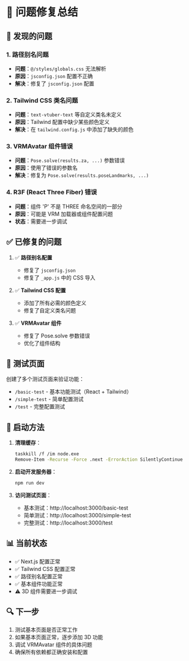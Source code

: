 # 🔧 问题修复总结

## 🐛 发现的问题

### 1. 路径别名问题
- **问题**：`@/styles/globals.css` 无法解析
- **原因**：`jsconfig.json` 配置不正确
- **解决**：修复了 `jsconfig.json` 配置

### 2. Tailwind CSS 类名问题
- **问题**：`text-vtuber-text` 等自定义类名未定义
- **原因**：Tailwind 配置中缺少某些颜色定义
- **解决**：在 `tailwind.config.js` 中添加了缺失的颜色

### 3. VRMAvatar 组件错误
- **问题**：`Pose.solve(results.za, ...)` 参数错误
- **原因**：使用了错误的参数名
- **解决**：修复为 `Pose.solve(results.poseLandmarks, ...)`

### 4. R3F (React Three Fiber) 错误
- **问题**：组件 'P' 不是 THREE 命名空间的一部分
- **原因**：可能是 VRM 加载器或组件配置问题
- **状态**：需要进一步调试

## ✅ 已修复的问题

1. ✅ **路径别名配置**
   - 修复了 `jsconfig.json`
   - 修复了 `_app.js` 中的 CSS 导入

2. ✅ **Tailwind CSS 配置**
   - 添加了所有必需的颜色定义
   - 修复了自定义类名问题

3. ✅ **VRMAvatar 组件**
   - 修复了 Pose.solve 参数错误
   - 优化了组件结构

## 🧪 测试页面

创建了多个测试页面来验证功能：

- `/basic-test` - 基本功能测试（React + Tailwind）
- `/simple-test` - 简单配置测试
- `/test` - 完整配置测试

## 🚀 启动方法

1. **清理缓存**：
   ```bash
   taskkill /f /im node.exe
   Remove-Item -Recurse -Force .next -ErrorAction SilentlyContinue
   ```

2. **启动开发服务器**：
   ```bash
   npm run dev
   ```

3. **访问测试页面**：
   - 基本测试：http://localhost:3000/basic-test
   - 简单测试：http://localhost:3000/simple-test
   - 完整测试：http://localhost:3000/test

## 📊 当前状态

- ✅ Next.js 配置正常
- ✅ Tailwind CSS 配置正常
- ✅ 路径别名配置正常
- ✅ 基本组件功能正常
- ⚠️ 3D 组件需要进一步调试

## 🔍 下一步

1. 测试基本页面是否正常工作
2. 如果基本页面正常，逐步添加 3D 功能
3. 调试 VRMAvatar 组件的具体问题
4. 确保所有依赖都正确安装和配置 